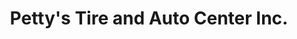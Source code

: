 ---
title: "Petty's Tire and Auto Center Inc."
url: /washington/pettys-tire-and-auto-center-inc/
shop: Autowerkstatt
---